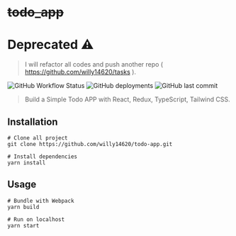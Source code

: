 # ~~todo_app~~ 

<h1>Deprecated ⚠️</h1>

> I will refactor all codes and push another repo ( https://github.com/willy14620/tasks ). 

![GitHub Workflow Status](https://img.shields.io/github/workflow/status/willy14620/todo_app/Build-and-Deploy?style=flat-square)
![GitHub deployments](https://img.shields.io/github/deployments/willy14620/todo_app/github-pages?label=gh-pages&style=flat-square)
![GitHub last commit](https://img.shields.io/github/last-commit/willy14620/todo_app?style=flat-square)

> Build a Simple Todo APP with React, Redux, TypeScript, Tailwind CSS.

## Installation

```shell
# Clone all project
git clone https://github.com/willy14620/todo-app.git

# Install dependencies
yarn install
```

## Usage

```shell
# Bundle with Webpack
yarn build

# Run on localhost
yarn start
```
